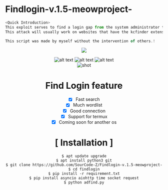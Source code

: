 # Findlogin-v.1.5-meowproject-

```js
<Quick Introduction>
This exploit serves to find a login gap from the system administrator to enter the dashboard page.  
This attack will usually work on websites that have the kcfinder extension.

This script was made by myself without the intervention of others.!
```
<center><img src="https://discord.c99.nl/widget/theme-2/447411230098063362.png">

![alt text](https://img.shields.io/badge/Coded-penucuriCode-blue.svg)
![alt text](https://img.shields.io/badge/Size-143.00KB-yellow.svg)
![alt text](https://img.shields.io/badge/Python-3-green.svg)<br>
![shot](https://github.com/penucuriCode/findlogin/blob/main/img/result.PNG)


# Find Login feature
- [x] Fast search
- [x] Much wordlist
- [x] Good connection
- [x] Support for termux
- [x] Coming soon for another os

# [ Installation ]
```
$ apt update upgrade
$ apt install python3 git
$ git clone https://github.com/SourCode-Z/Findlogin-v.1.5-meowproject-
$ cd findlogin
$ pip install -r requirement.txt
$ pip install asyncio aiohttp time socket request
$ python adfind.py
```
